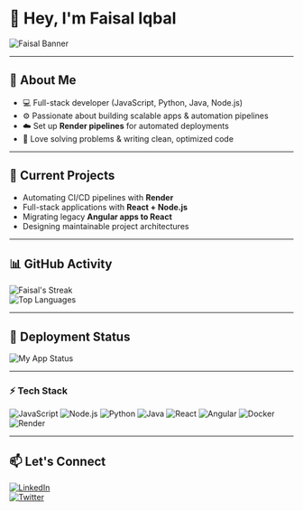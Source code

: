 # 👋 Hey, I'm Faisal Iqbal  

![Faisal Banner](https://media.giphy.com/media/3o7aD2saalBwwftBIY/giphy.gif)

---

## 🚀 About Me
- 💻 Full-stack developer (JavaScript, Python, Java, Node.js)  
- ⚙️ Passionate about building scalable apps & automation pipelines  
- ☁️ Set up **Render pipelines** for automated deployments  
- 🔧 Love solving problems & writing clean, optimized code  

---

## 🔭 Current Projects
- Automating CI/CD pipelines with **Render**  
- Full-stack applications with **React + Node.js**  
- Migrating legacy **Angular apps to React**  
- Designing maintainable project architectures  

---

## 📊 GitHub Activity
![Faisal's Streak](https://github-readme-streak-stats.herokuapp.com/?user=iqbalf203&theme=radical)  
![Top Languages](https://github-readme-stats.vercel.app/api/top-langs/?username=iqbalf203&layout=compact&theme=radical)  

---

## 🚀 Deployment Status
![My App Status](https://render.com/static/status-badges/srv-d2ks3vbipnbc73fha7kg/deploy-status.svg)  

---

### ⚡ Tech Stack
![JavaScript](https://img.shields.io/badge/JavaScript-F7DF1E?logo=javascript&logoColor=black) 
![Node.js](https://img.shields.io/badge/Node.js-339933?logo=node.js&logoColor=white) 
![Python](https://img.shields.io/badge/Python-3776AB?logo=python&logoColor=white) 
![Java](https://img.shields.io/badge/Java-007396?logo=java&logoColor=white) 
![React](https://img.shields.io/badge/React-61DAFB?logo=react&logoColor=black) 
![Angular](https://img.shields.io/badge/Angular-DD0031?logo=angular&logoColor=white) 
![Docker](https://img.shields.io/badge/Docker-2496ED?logo=docker&logoColor=white) 
![Render](https://img.shields.io/badge/Render-000000?logo=render&logoColor=white)

---

## 📫 Let's Connect
[![LinkedIn](https://img.shields.io/badge/LinkedIn-Connect-blue?logo=linkedin)](https://www.linkedin.com/in/faisal-iqbal-046780aa)  
[![Twitter](https://img.shields.io/badge/Twitter-Follow-blue?logo=twitter)](https://twitter.com/iqbalf203)  
